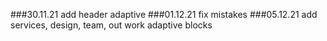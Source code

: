 ###30.11.21 add header adaptive
###01.12.21 fix mistakes
###05.12.21 add services, design, team, out work adaptive blocks  